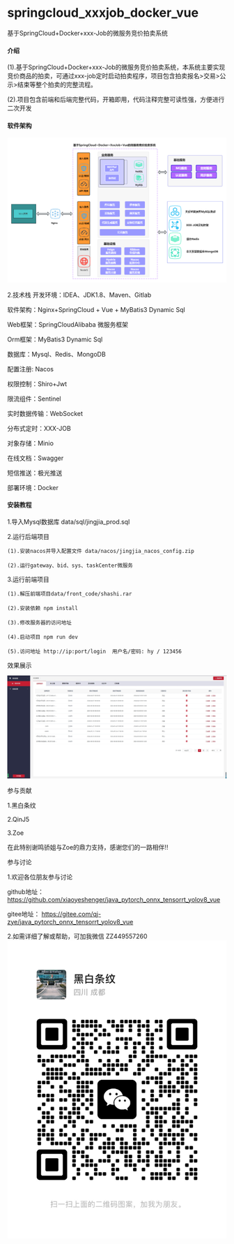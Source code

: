 # springcloud_xxxjob_docker_vue
  基于SpringCloud+Docker+xxx-Job的微服务竞价拍卖系统

#### 介绍

(1).基于SpringCloud+Docker+xxx-Job的微服务竞价拍卖系统，本系统主要实现竞价商品的拍卖，可通过xxx-job定时启动拍卖程序，项目包含拍卖报名>交易>公示>结束等整个拍卖的完整流程。

(2).项目包含前端和后端完整代码，开箱即用，代码注释完整可读性强，方便进行二次开发



    

#### 软件架构

![输入图片说明](data/img/jg1.png)


2.技术栈
开发环境：IDEA、JDK1.8、Maven、Gitlab

软件架构：Nginx+SpringCloud + Vue + MyBatis3 Dynamic Sql

Web框架：SpringCloudAlibaba 微服务框架

Orm框架：MyBatis3 Dynamic Sql

数据库：Mysql、Redis、MongoDB

配置注册: Nacos

权限控制：Shiro+Jwt

限流组件：Sentinel

实时数据传输：WebSocket

分布式定时：XXX-JOB

对象存储：Minio

在线文档：Swagger

短信推送：极光推送

部署环境：Docker



#### 安装教程

1.导入Mysql数据库 data/sql/jingjia_prod.sql


2.运行后端项目

    (1).安装nacos并导入配置文件 data/nacos/jingjia_nacos_config.zip
      
    (2).运行gateway、bid、sys、taskCenter微服务

3.运行前端项目 
    
    (1).解压前端项目data/front_code/shashi.rar

    (2).安装依赖 npm install

    (3).修改服务器的访问地址

    (4).启动项目 npm run dev
     
    (5).访问地址 http://ip:port/login  用户名/密码: hy / 123456



效果展示


![输入图片说明](data/img/bid1.png)



参与贡献

1.黑白条纹

2.QinJ5

3.Zoe

在此特别谢鸣骄姐与Zoe的鼎力支持，感谢您们的一路相伴!!



参与讨论

1.欢迎各位朋友参与讨论

  github地址： https://github.com/xiaoyeshenger/java_pytorch_onnx_tensorrt_yolov8_vue

  gitee地址： https://gitee.com/qj-zye/java_pytorch_onnx_tensorrt_yolov8_vue

2.如需详细了解或帮助，可加我微信 ZZ449557260
![输入图片说明](data/img/image.png)
